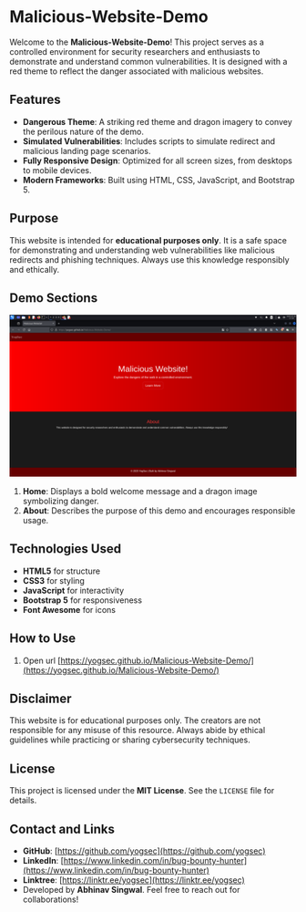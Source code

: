 # Malicious-Website-Demo

Welcome to the **Malicious-Website-Demo**! This project serves as a controlled environment for security researchers and enthusiasts to demonstrate and understand common vulnerabilities. It is designed with a red theme to reflect the danger associated with malicious websites.

## Features
- **Dangerous Theme**: A striking red theme and dragon imagery to convey the perilous nature of the demo.
- **Simulated Vulnerabilities**: Includes scripts to simulate redirect and malicious landing page scenarios.
- **Fully Responsive Design**: Optimized for all screen sizes, from desktops to mobile devices.
- **Modern Frameworks**: Built using HTML, CSS, JavaScript, and Bootstrap 5.

## Purpose
This website is intended for **educational purposes only**. It is a safe space for demonstrating and understanding web vulnerabilities like malicious redirects and phishing techniques. Always use this knowledge responsibly and ethically.

## Demo Sections

![screenshot](https://raw.githubusercontent.com/yogsec/Malicious-Website-Demo/refs/heads/main/Screenshot_2025-01-07_17_32_45.png)

1. **Home**: Displays a bold welcome message and a dragon image symbolizing danger.
2. **About**: Describes the purpose of this demo and encourages responsible usage.

## Technologies Used
- **HTML5** for structure
- **CSS3** for styling
- **JavaScript** for interactivity
- **Bootstrap 5** for responsiveness
- **Font Awesome** for icons

## How to Use
1. Open url [https://yogsec.github.io/Malicious-Website-Demo/](https://yogsec.github.io/Malicious-Website-Demo/) 

## Disclaimer
This website is for educational purposes only. The creators are not responsible for any misuse of this resource. Always abide by ethical guidelines while practicing or sharing cybersecurity techniques.

## License
This project is licensed under the **MIT License**. See the `LICENSE` file for details.

## Contact and Links
- **GitHub**: [https://github.com/yogsec](https://github.com/yogsec)
- **LinkedIn**: [https://www.linkedin.com/in/bug-bounty-hunter](https://www.linkedin.com/in/bug-bounty-hunter)
- **Linktree**: [https://linktr.ee/yogsec](https://linktr.ee/yogsec)
- Developed by **Abhinav Singwal**. Feel free to reach out for collaborations!


